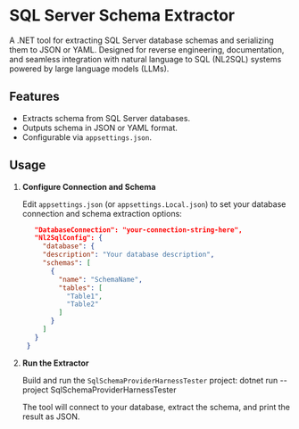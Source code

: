 # SQL Server Schema Extractor

A .NET tool for extracting SQL Server database schemas and serializing them to JSON or YAML. 
Designed for reverse engineering, documentation, and seamless integration with natural language to SQL (NL2SQL) systems powered by large language models (LLMs).

## Features

- Extracts schema from SQL Server databases.
- Outputs schema in JSON or YAML format.
- Configurable via `appsettings.json`.

## Usage

1. **Configure Connection and Schema**

   Edit `appsettings.json` (or `appsettings.Local.json`) to set your database connection and schema extraction options:
   ```json
      "DatabaseConnection": "your-connection-string-here",
      "Nl2SqlConfig": {
        "database": {
        "description": "Your database description",
        "schemas": [
          {
            "name": "SchemaName",
            "tables": [
              "Table1",
              "Table2"
            ]
          }
        ]
      }
    }

2. **Run the Extractor**

   Build and run the `SqlSchemaProviderHarnessTester` project:
   dotnet run --project SqlSchemaProviderHarnessTester

   The tool will connect to your database, extract the schema, and print the result as JSON.
